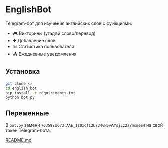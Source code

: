 # EnglishBot

Telegram-бот для изучения английских слов с функциями:
- 🎮 Викторины (угадай слово/перевод)
- ➕ Добавление слов
- 📊 Статистика пользователя
- 📤 Ежедневные уведомления

## Установка

```bash
git clone <>
cd english_bot
pip install -r requirements.txt
python bot.py
```

## Переменные
В `bot.py` замени `7635880673:AAE_1z0xdfI2L234vH5vAYsjLz2aYmsmeS4` на свой токен Telegram-бота.

[README.md](https://github.com/user-attachments/files/20901403/README.md)

